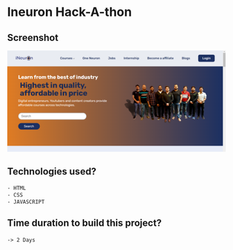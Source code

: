 # Ineuron Hack-A-thon 



## Screenshot

![](Screenshot%20(16).png)

## Technologies used?

    - HTML
    - CSS
    - JAVASCRIPT

## Time duration to build this project?

    -> 2 Days

